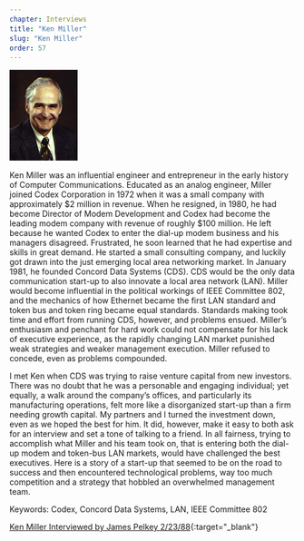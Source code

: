 ```yaml
---
chapter: Interviews
title: "Ken Miller"
slug: "Ken Miller"
order: 57
---
```


![Ken Miller](/assets/img/ken-miller-l.jpg)

Ken Miller was an influential engineer and entrepreneur in the early history of Computer Communications. Educated as an analog engineer, Miller joined Codex Corporation in 1972 when it was a small company with approximately $2 million in revenue. When he resigned, in 1980, he had become Director of Modem Development and Codex had become the leading modem company with revenue of roughly $100 million. He left because he wanted Codex to enter the dial-up modem business and his managers disagreed. Frustrated, he soon learned that he had expertise and skills in great demand. He started a small consulting company, and luckily got drawn into the just emerging local area networking market. In January 1981, he founded Concord Data Systems (CDS). CDS would be the only data communication start-up to also innovate a local area network (LAN). Miller would become influential in the political workings of IEEE Committee 802, and the mechanics of how Ethernet became the first LAN standard and token bus and token ring became equal standards. Standards making took time and effort from running CDS, however, and problems ensued. Miller’s enthusiasm and penchant for hard work could not compensate for his lack of executive experience, as the rapidly changing LAN market punished weak strategies and weaker management execution. Miller refused to concede, even as problems compounded.

I met Ken when CDS was trying to raise venture capital from new investors. There was no doubt that he was a personable and engaging individual; yet equally, a walk around the company’s offices, and particularly its manufacturing operations, felt more like a disorganized start-up than a firm needing growth capital. My partners and I turned the investment down, even as we hoped the best for him. It did, however, make it easy to both ask for an interview and set a tone of talking to a friend. In all fairness, trying to accomplish what Miller and his team took on, that is entering both the dial-up modem and token-bus LAN markets, would have challenged the best executives. Here is a story of a start-up that seemed to be on the road to success and then encountered technological problems, way too much competition and a strategy that hobbled an overwhelmed management team.

Keywords: Codex, Concord Data Systems, LAN, IEEE Committee 802

[Ken Miller Interviewed by James Pelkey 2/23/88](https://archive.computerhistory.org/resources/access/text/2015/10/102737985-05-01-acc.pdf){:target="_blank"}

